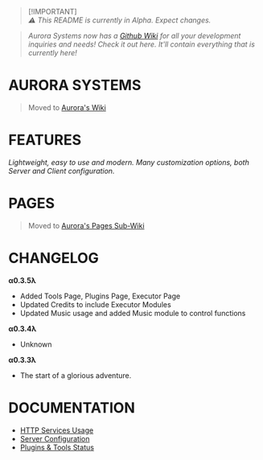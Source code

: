 
> [!IMPORTANT]\
> *⚠️ This README is currently in Alpha. Expect changes.*

> *Aurora Systems now has a [Github Wiki](https://github.com/HeartOfIrons/AuroraSystems/wiki) for all your development inquiries and needs! Check it out here. It'll contain everything that is currently here!*

# AURORA SYSTEMS #

> Moved to [Aurora's Wiki](https://github.com/HeartOfIrons/AuroraSystems/wiki)

# FEATURES

*Lightweight, easy to use and modern.*
*Many customization options, both Server and Client configuration.*

# PAGES

> Moved to [Aurora's Pages Sub-Wiki](https://github.com/HeartOfIrons/AuroraSystems/wiki/PAGES-WIKI)

# CHANGELOG

**α0.3.5λ**
- Added Tools Page, Plugins Page, Executor Page
- Updated Credits to include Executor Modules
- Updated Music usage and added Music module to control functions

**α0.3.4λ**
- Unknown

**α0.3.3λ**
- The start of a glorious adventure.

# DOCUMENTATION
- [HTTP Services Usage](https://github.com/HeartOfIrons/AuroraSystems/blob/main/Resources/HTTPUsage)
- [Server Configuration](https://github.com/HeartOfIrons/AuroraSystems/blob/main/Resources/ServerConfiguration)
- [Plugins & Tools Status](https://github.com/HeartOfIrons/AuroraSystems/issues/1#issue-2266500139)
